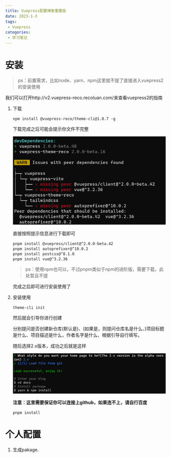 ```yaml
---
title: Vuepress配置博客重置版
date: 2023-1-3
tags:
 - Vuepress
categories:
 - 学习笔记
---
```


# 安装

> ps：前置需求，比如node、yarn、npm这里就不提了直接进入vuepress2的安装使用

我们可以打开http://v2.vuepress-reco.recoluan.com/来查看vuepress2的指南

1. 下载

   ```
   npm install @vuepress-reco/theme-cli@1.0.7 -g
   ```

   下载完成之后可能会提示你文件不完整

   <img src="/ipic/1656036381375.png" alt="1656036381375" style="zoom:67%;" />

   直接按照提示信息进行下载即可

   ```
   pnpm install @vuepress/client@^2.0.0-beta.42
   pnpm install autoprefixer@^10.0.2
   pnpm install postcss@^8.1.0
   pnpm install vue@^3.2.36
   ```

   > ps：使用npm也可以，不过pnpm类似于npm的进阶版，需要下载，此处暂且不提

   完成之后即可进行安装使用了

2. 安装使用

   ```
   theme-cli init
   ```

   然后就会引导你进行创建

   分别提问是否创建新仓库(默认是)、(如果是，则提问仓库名是什么、)项目标题是什么、项目描述是什么，作者名字是什么、根据引导自行填写。

   随后选择2.x版本，成功之后就是这样

   <img src="/ipic/1656036894965.png" alt="1656036894965" style="zoom:80%;" />

   **注意：这里需要保证你可以连接上github，如果连不上，请自行百度**

   ```
   pnpm install
   ```

# 个人配置

1. 生成pakage.